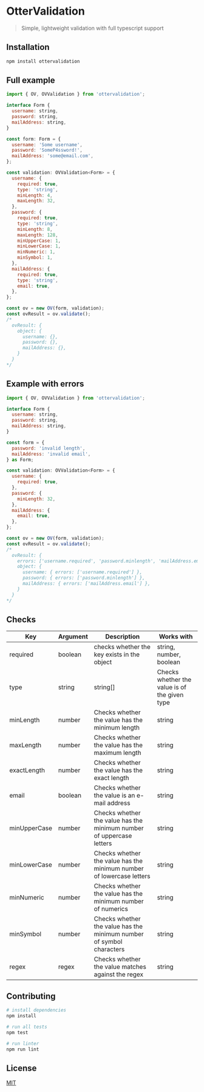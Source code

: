 # OtterValidation

> Simple, lightweight validation with full typescript support

## Installation

```bash
npm install ottervalidation
```

## Full example

```javascript
import { OV, OVValidation } from 'ottervalidation';

interface Form {
  username: string,
  password: string,
  mailAddress: string,
}

const form: Form = {
  username: 'Some username',
  password: 'SomeP4ssword!',
  mailAddress: 'some@email.com',
};

const validation: OVValidation<Form> = {
  username: {
    required: true,
    type: 'string',
    minLength: 4,
    maxLength: 32,
  },
  password: {
    required: true,
    type: 'string',
    minLength: 8,
    maxLength: 128,
    minUpperCase: 1,
    minLowerCase: 1,
    minNumeric: 1,
    minSymbol: 1,
  },
  mailAddress: {
    required: true,
    type: 'string',
    email: true,
  },
};

const ov = new OV(form, validation);
const ovResult = ov.validate();
/*
  ovResult: {
    object: {
      username: {},
      password: {},
      mailAddress: {},
    }
  }
*/
```

## Example with errors

```javascript
import { OV, OVValidation } from 'ottervalidation';

interface Form {
  username: string,
  password: string,
  mailAddress: string,
}

const form = {
  password: 'invalid length',
  mailAddress: 'invalid email',
} as Form;

const validation: OVValidation<Form> = {
  username: {
    required: true,
  },
  password: {
    minLength: 32,
  },
  mailAddress: {
    email: true,
  },
};

const ov = new OV(form, validation);
const ovResult = ov.validate();
/*
  ovResult: {
    errors: ['username.required', 'password.minlength', 'mailAddress.email'],
    object: {
      username: { errors: ['username.required'] },
      password: { errors: ['password.minlength'] },
      mailAddress: { errors: ['mailAddress.email'] },
    }
  }
*/
```

## Checks

| Key | Argument | Description | Works with |
| --- | --- | --- | --- |
| required | boolean | checks whether the key exists in the object | string, number, boolean |
| type | string | string[] | Checks whether the value is of the given type | string, number, boolean |
| minLength | number | Checks whether the value has the minimum length | string |
| maxLength | number | Checks whether the value has the maximum length | string |
| exactLength | number | Checks whether the value has the exact length | string |
| email | boolean | Checks whether the value is an e-mail address | string |
| minUpperCase | number | Checks whether the value has the minimum number of uppercase letters | string |
| minLowerCase | number | Checks whether the value has the minimum number of lowercase letters | string |
| minNumeric | number | Checks whether the value has the minimum number of numerics | string |
| minSymbol | number | Checks whether the value has the minimum number of symbol characters | string |
| regex | regex | Checks whether the value matches against the regex | string |

## Contributing

``` bash
# install dependencies
npm install

# run all tests
npm test

# run linter
npm run lint
```

## License

[MIT](https://opensource.org/licenses/MIT)
